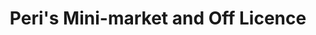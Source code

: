 ---
title: "Peri's Mini-market and Off Licence"
url: /harwich/peris-mini-market-and-off-licence/
shop: convenience
---